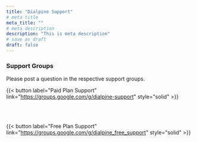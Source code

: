 ```yaml
---
title: "Dialpine Support"
# meta title
meta_title: ""
# meta description
description: "This is meta description"
# save as draft
draft: false
---
```


### Support Groups

Please post a question in the respective support groups.

{{< button label="Paid Plan Support" link="https://groups.google.com/g/dialpine-support" style="solid" >}}

</br></br>

{{< button label="Free Plan Support" link="https://groups.google.com/g/dialpine_free_support" style="solid" >}}



